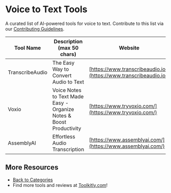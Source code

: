 # Voice to Text Tools

A curated list of AI-powered tools for voice to text. Contribute to this list via our [Contributing Guidelines](https://github.com/ToolkitlyAI/awesome-ai-tools/blob/master/CONTRIBUTING.md).

| Tool Name | Description (max 50 chars) | Website |
|-----------|----------------------------|---------|
| TranscribeAudio | The Easy Way to Convert Audio to Text | [https://www.transcribeaudio.io/](https://www.transcribeaudio.io/) |
| Voxio | Voice Notes to Text Made Easy - Organize Notes & Boost Productivity | [https://www.tryvoxio.com/](https://www.tryvoxio.com/) |
| AssemblyAI | Effortless Audio Transcription | [https://www.assemblyai.com/](https://www.assemblyai.com/) |

## More Resources
- [Back to Categories](https://github.com/ToolkitlyAI/awesome-ai-tools/blob/master/README.md)
- Find more tools and reviews at [Toolkitly.com](https://toolkitly.com)!
